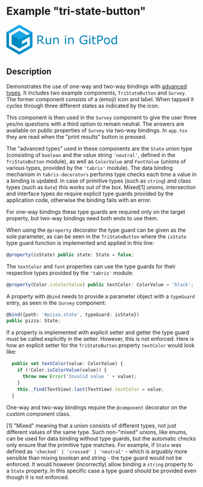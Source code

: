# Example "tri-state-button"

[![GitPod Logo](../../doc/run-in-gitpod.png)](https://gitpod.io/#example=tri-state-button/https://github.com/eclipsesource/tabris-decorators/tree/gplink/examples/tri-state-button)

## Description

Demonstrates the use of one-way and two-way bindings with [advanced types](https://www.typescriptlang.org/docs/handbook/advanced-types.html). It includes two example components, `TriStateButton` and `Survey`. The former component consists of a (emoji) icon and label. When tapped it cycles through three different states as indicated by the icon.

This component is then used in the `Survey` component to give the user three yes/no questions with a third option to remain neutral. The answers are available on public properties of `Survey` via two-way bindings. In `app.tsx` they are read when the "print results" button is pressed.

The "advanced types" used in these components are the `State` union type (consisting of `boolean` and the value string `'neutral'`, defined in the `TriStateButton` module), as well as `ColorValue` and `FontValue` (unions of various types, provided by the `'tabris'` module). The data binding mechanism in `tabris-decorators` performs type checks each time a value in a binding is updated. In case of primitive types (such as `string`) and class types (such as `Date`) this works out of the box. Mixed[1] unions, intersection and interface types do require explicit type guards provided by the application code, otherwise the binding fails with an error.

For one-way bindings these type guards are required only on the target property, but two-way bindings need both ends to use them.

When using the `@property` decorator the type guard can be given as the sole parameter, as can be seen in the `TriStateButton` where the `isState` type guard function is implemented and applied in this line:

```ts
@property(isState) public state: State = false;
```

The `textColor` and `font` properties can use the type guards for their respective types provided by the `'tabris'` module:

```ts
@property(Color.isColorValue) public textColor: ColorValue = 'black';
```

A property with `@bind` needs to provide a parameter object with a `typeGuard` entry, as seen in the `Survey` component:

```ts
@bind({path: '#pizza.state', typeGuard: isState})
public pizza: State;
```

If a property is implemented with explicit setter and getter the type guard must be called explicitly in the setter. However, this is not enforced. Here is how an explicit setter for the `TriStateButton` property `textColor` would look like:

```ts
  public set textColor(value: ColorValue) {
    if (!Color.isColorValue(value)) {
      throw new Error('Invalid value ' + value);
    }
    this._find(TextView).last(TextView).textColor = value;
  }
```

One-way and two-way bindings require the `@component` decorator on the custom component class.

[1] "Mixed" meaning that a union consists of different types, not just different values of the same type. Such non-"mixed" unions, like enums, can be used for data binding without type guards, but the automatic checks only ensure that the primitive type matches. For example, if `State` was defined as `'checked' | 'crossed' | 'neutral'` - which is arguably more sensible than mixing boolean and string - the type guard would not be enforced. It would however (incorrectly) allow binding a `string` property to a `State` property. In this specific case a type guard should be provided even though it is not enforced.
